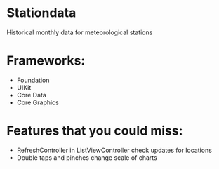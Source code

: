 # Stationdata
Historical monthly data for meteorological stations

# Frameworks:
- Foundation
- UIKit
- Core Data
- Core Graphics

# Features that you could miss:
- RefreshController in ListViewController check updates for locations
- Double taps and pinches change scale of charts

